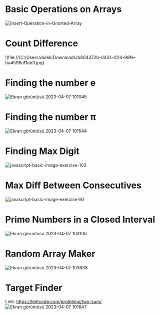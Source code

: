 # Basic Operations on Arrays

![Insert-Operation-in-Unorted-Array](https://user-images.githubusercontent.com/114644911/230565744-f9625426-7b01-4eb2-a20f-42f893ea32a5.png)

# Count Difference 
!(file:///C:/Users/dulek/Downloads/b804372b-0431-4114-99fe-ba4598a11ab3.jpg)

# Finding the number e 

![Ekran görüntüsü 2023-04-07 101045](https://user-images.githubusercontent.com/114644911/230561451-b762fa95-d146-45c8-9f41-bf1e56c38430.png)

# Finding the number π 

![Ekran görüntüsü 2023-04-07 101544](https://user-images.githubusercontent.com/114644911/230561657-301c6fa2-4e11-42b8-bb7c-2dc315fa0d35.png)

# Finding Max Digit

![javascript-basic-image-exercise-103](https://user-images.githubusercontent.com/114644911/230566370-c4fddaec-31cc-4ee4-9156-fa593f44161b.png)

# Max Diff Between Consecutives

![javascript-basic-image-exercise-92](https://user-images.githubusercontent.com/114644911/230567207-06cf3fb2-376f-4c65-9d3a-154233bae121.png)

# Prime Numbers in a Closed Interval 

![Ekran görüntüsü 2023-04-07 103106](https://user-images.githubusercontent.com/114644911/230563714-7fb29a95-0052-40bb-9d44-4bdf3fe62245.png)

# Random Array Maker 

![Ekran görüntüsü 2023-04-07 103638](https://user-images.githubusercontent.com/114644911/230564499-04c34b56-1e45-4e11-97dc-663105ef2a2c.png)

# Target Finder 

Link: https://leetcode.com/problems/two-sum/
![Ekran görüntüsü 2023-04-07 101647](https://user-images.githubusercontent.com/114644911/230561786-6047f594-98bd-4f65-b043-ae9b25659eec.png)
